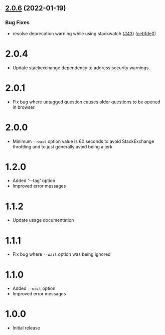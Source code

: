 ## [2.0.6](https://github.com/Trott/stackwatch/compare/v2.0.5...v2.0.6) (2022-01-19)


### Bug Fixes

* resolve deprecation warning while using stackwatch ([#43](https://github.com/Trott/stackwatch/issues/43)) ([ceb1de0](https://github.com/Trott/stackwatch/commit/ceb1de0907d940e740a87e34ec0979dd99b760c7))

# 2.0.4

- Update stackexchange dependency to address security warnings.

# 2.0.1

- Fix bug where untagged question causes older questions to be opened in browser.

# 2.0.0

- Minimum `--wait` option value is 60 seconds to avoid StackExchange throttling and to just generally avoid being a jerk.

# 1.2.0

- Added '--tag' option
- Improved error messages

# 1.1.2

- Update usage documentation

# 1.1.1

- Fix bug where `--wait` option was being ignored

# 1.1.0

- Added `--wait` option
- Improved error messages

# 1.0.0

- Initial release
